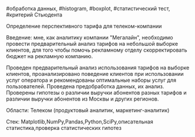 #обработка данных, #histogram, #boxplot, #статистический тест,
#критерий Стьюдента

Определение перспективного тарифа для телеком-компании

Введение:
мне, как аналитику компании "Мегалайн", необходимо провести предварительный анализ тарифов на небольшой выборке клиентов, для того чтобы помочь рекламному отделу скорректировать бюджет на рекламную компанию.

Проведен предварительный анализ использования тарифов на выборке клиентов,
проанализировано поведение клиентов при использовании услуг оператора и
рекомендованы оптимальные наборы услуг для пользователей. Проведена предобработка
данных, их анализ. Проверены гипотезы о различии выручки абонентов разных тарифов и
различии выручки абонентов из Москвы и других регионов.

Области:
Телеком (продуктовый аналитик, маркетинг-аналитик)

Стек:
Matplotlib,NumPy,Pandas,Python,SciPy,описательная статистика,проверка статистических гипотез
